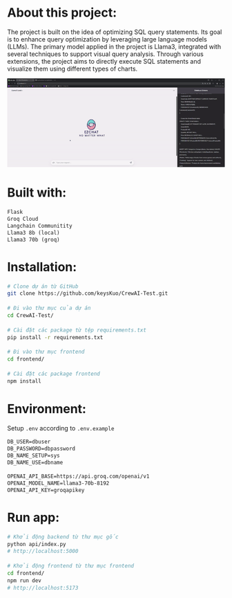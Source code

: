 


# About this project:

The project is built on the idea of optimizing SQL query statements. Its goal is to enhance query optimization by leveraging large language models (LLMs). The primary model applied in the project is Llama3, integrated with several techniques to support visual query analysis. Through various extensions, the project aims to directly execute SQL statements and visualize them using different types of charts.


<div align="center">
  <img width="1200" src="./frontend/public/Llama3Visualization-ezgif.com-video-to-gif-converter.gif" alt="Demo" />
</div>


# Built with:
    Flask
    Groq Cloud
    Langchain Communitity
    Llama3 8b (local)
    Llama3 70b (groq)

# Installation:

```bash
# Clone dự án từ GitHub
git clone https://github.com/keysKuo/CrewAI-Test.git

# Đi vào thư mục của dự án
cd CrewAI-Test/

# Cài đặt các package từ tệp requirements.txt
pip install -r requirements.txt

# Đi vào thư mục frontend
cd frontend/

# Cài đặt các package frontend
npm install
```

# Environment:
Setup ``.env`` according to ``.env.example`` 

```shell
DB_USER=dbuser
DB_PASSWORD=dbpassword
DB_NAME_SETUP=sys
DB_NAME_USE=dbname

OPENAI_API_BASE=https://api.groq.com/openai/v1
OPENAI_MODEL_NAME=llama3-70b-8192
OPENAI_API_KEY=groqapikey
```

# Run app:

```bash
# Khởi động backend từ thư mục gốc
python api/index.py 
# http://localhost:5000

# Khởi động frontend từ thư mục frontend
cd frontend/
npm run dev 
# http://localhost:5173
```

